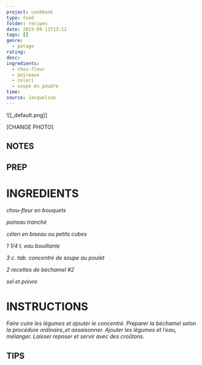 ```yaml
---
project: cookbook
type: food
folder: recipes
date: 2023-09-11T13:12
tags: []
genre:
  - potage
rating: 
desc: 
ingredients:
  - chou-fleur
  - poireaux
  - celeri
  - soupe en poudre
time: 
source: Jacqueline
---
```


![[_default.png]]

[CHANGE PHOTO]


## NOTES




## PREP


# INGREDIENTS

_chou-fleur en bouquets_

_poireau tranché_

_céleri en biseau ou petits cubes_

_1 1/4 t. eau bouillante_

_3 c. tab. concentré de soupe au poulet_

_2 recettes de béchamel #2_

_sel et poivre_

# INSTRUCTIONS

_Faire cuire les légumes et ajouter le concentré._
_Préparer la béchamel selon la procédure_
_ordinaire_et assaisonner. Ajouter les légumes_
_et l’eau, mélanger. Laisser reposer et servir_
_avec des croûtons._

## TIPS




